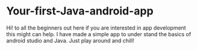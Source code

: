 # Your-first-Java-android-app
Hi! to all the beginners out here if you are interested in app development this might can help. I have made a simple app to under stand the basics of android studio and Java. Just play around and chill!
